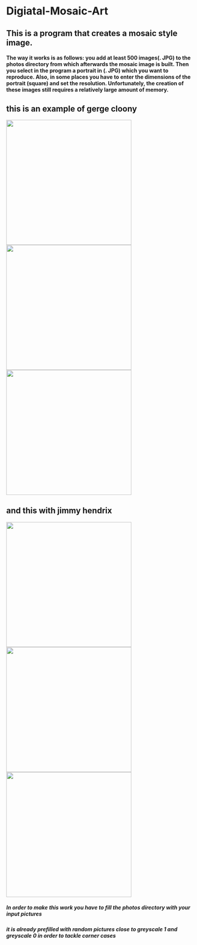 # Digiatal-Mosaic-Art
## This is a program that creates a mosaic style image.
#### The way it works is as follows: you add at least 500 images(. JPG) to the photos directory from which afterwards the mosaic image is built. Then you select in the program a portrait in (. JPG) which you want to reproduce. Also, in some places you have to enter the dimensions of the portrait (square) and set the resolution. Unfortunately, the creation of these images still requires a relatively large amount of memory.

## this is an example of gerge cloony

<img src="https://user-images.githubusercontent.com/104135647/197241115-f8949b8e-85f8-4ecd-be71-0c88901e7498.jpg" width="333" height="333"> <img src="https://user-images.githubusercontent.com/104135647/197238416-1e8d25d1-a523-4ea0-bdd1-ea6c7da88edb.jpeg" width="333" height="333"> <img src="https://user-images.githubusercontent.com/104135647/197238446-e39f18f3-e94f-48e0-970e-77b6d43ab799.jpeg" width="333" height="333">



## and this with jimmy hendrix

<img src="https://user-images.githubusercontent.com/104135647/197241190-52a0d1a5-ab75-417b-88fd-1a54eb26c925.jpg" width="333" height="333"> <img src="https://user-images.githubusercontent.com/104135647/197240473-13583bc5-dda3-44d1-ab01-6f986737b229.jpeg" width="333" height="333"> <img src="https://user-images.githubusercontent.com/104135647/197240777-c0a198ea-5549-4456-9f9e-2aa47603fa1a.jpeg" width="333" height="333">

##### In order to make this work you have to fill the photos directory with your input pictures
##### it is already prefilled with random pictures close to greyscale 1 and greyscale 0 in order to tackle corner cases
